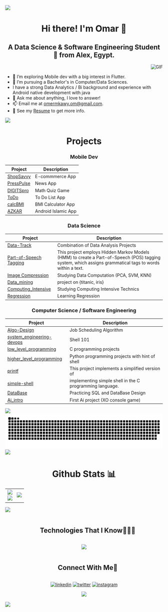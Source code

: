 

<!--horizontal divider(gradiant)-->
<img src="https://user-images.githubusercontent.com/73097560/115834477-dbab4500-a447-11eb-908a-139a6edaec5c.gif">
<h1 align="center" title="hehehe"> Hi there! I'm Omar 👋</h3>


<h2 align="center">
A Data Science & Software Engineering Student 🚀 from Alex, Egypt.
</h2>


  <img align="right" alt="GIF" src="https://i.pinimg.com/originals/e4/26/70/e426702edf874b181aced1e2fa5c6cde.gif" />


<br>

- 🌱 I’m exploring Mobile dev with a big interest in Flutter. 
- 💼 I’m pursuing a Bachelor's in Computer/Data Sciences.
- I have a strong Data Analytics / Bi background and experience with Android native development with java
- 💬 Ask me about anything, I love to answer!
- 📫 Email me at [omermkawy.om@gmail.com](mailto:omer.mkawy.om@gmail.com).
- 📝 See my [Resume](https://drive.google.com/drive/folders/1p6xD7SrvFjtdgTt_7NITtbdPpFcO2xXb?usp=sharing) to get more info.


<!--horizontal divider(gradiant)-->
<img src="https://user-images.githubusercontent.com/73097560/115834477-dbab4500-a447-11eb-908a-139a6edaec5c.gif">


<h1 align="center">
Projects
</h1>

<div align="center">

### Mobile Dev
| Project | Description |
|---------|-------------|
| [ShopSavvy](https://github.com/omar546/ShopSavvy#readme) | E-commmerce App |
| [PressPulse](https://github.com/omar546/PressPulse#readme) | News App |
| [DIGITSpro](https://github.com/omar546/digits_pro#readme) | Math Quiz Game |
| [ToDo](https://github.com/omar546/To-Do#readme) | To Do List App |
| [calcBMI](https://github.com/omar546/calcBMI#readme) | BMI Calculator App |
| [AZKAR](https://github.com/omar546/azkar_app#readme) | Android Islamic App |


</div>

<div align="center">

### Data Science
| Project | Description |
|---------|-------------|
| [Data-Track](https://github.com/omar546/Data-Track) | Combination of Data Analysis Projects |
| [Part-of-Speech Tagging](https://github.com/omar546/Stochastic) | This project employs Hidden Markov Models (HMM) to create a Part-of-Speech (POS) tagging system, which assigns grammatical tags to words within a text. |
| [Image Compression](https://github.com/omar546/Computation) | Studying Data Computation (PCA, SVM, KNN) |
| [Data_mining](https://github.com/omar546/Data_mining) | project on {titanic, iris} |
| [Computing_Intensive](https://github.com/omar546/Computing_Intensive) | Studying Computing Intensive Technics |
| [Regression](https://github.com/omar546/Regression_learning) | Learning Regression |

</div>

<div align="center">

### Computer Science / Software Engineering
| Project | Description |
|---------|-------------|
| [Algo-Design](https://github.com/omar546/Algo-Design) | Job Scheduling Algorithm |
| [system_engineering-devops](https://github.com/omar546/alx-system_engineering-devops) | Shell 101 |
| [low_level_programming](https://github.com/omar546/alx-low_level_programming) | C programming projects |
| [higher_level_programming](https://github.com/omar546/alx-higher_level_programming) | Python programming projects with hint of shell |
| [printf](https://github.com/omar546/printf) | This project implements a simplified version of 
| [simple-shell](https://github.com/SeragAmged/simple_shell) | implementing simple shell in the C programming language.  |
| [DataBase](https://github.com/omar546/DataBase) | Practicing SQL and DataBase Design |
| [Ai_intro](https://github.com/omar546/Ai_intro) | First Ai project (XO console game) |

</div>


<!--horizontal divider(gradiant)-->
<img src="https://user-images.githubusercontent.com/73097560/115834477-dbab4500-a447-11eb-908a-139a6edaec5c.gif">



<!--- snake -->
<div align="center">
  <img  src="https://github.com/1999AZZAR/1999AZZAR/blob/main/resources/img/grid-snake.svg"
       alt="snake" /></a>
</div>

<!--horizontal divider(gradiant)-->
<img src="https://user-images.githubusercontent.com/73097560/115834477-dbab4500-a447-11eb-908a-139a6edaec5c.gif">
 
</td>



<h1 align="center">
Github Stats 📊
</h1>

<table align="center" width="100%">
  <tr>
    <td width="50%" align="left">
            <img src="https://github-readme-stats.vercel.app/api?username=omar546&show_icons=true&theme=dark" /><br/>
      <img src="https://github-readme-streak-stats.herokuapp.com/?user=omar546&theme=dark&hide_border=false" /><br/>
    </td>
    <td width="50%" align="right">
      <img src="https://github-readme-stats.anuraghazra1.vercel.app/api/top-langs/?username=omar546&theme=dark&hide_border=false&no-bg=true&no-frame=true&langs_count=10" />
    </td>
  </tr>
</table>




<!--horizontal divider(gradiant)-->
<img src="https://user-images.githubusercontent.com/73097560/115834477-dbab4500-a447-11eb-908a-139a6edaec5c.gif">




<!--h1 without bottom border-->
<div id="user-content-toc">
  <ul align="center">
    <summary><h2 style="display: inline-block">Technologies That I Know👨🏻‍💻</h2></summary>
  </ul>
</div>
<!--tech stack icons-->
<p align="center">
  <a href="https://skillicons.dev">
    <img src="https://skillicons.dev/icons?i=py,r,java,dart,flutter,androidstudio,vscode,firebase,c,bash,git,html,css,linux&perline=14" />
  </a>
</p>


<!-- Connect with me -->
<!--h2 without bottom border-->
<div id="user-content-toc">
  <ul align="center">
    <summary><h2 style="display: inline-block">Connect With Me🤝</h2></summary>
  </ul>
</div>

<!--icons and links-->
<p align="center">
<a href="https://www.linkedin.com/in/omar-mk/" target="blank"><img align="center" src="https://user-images.githubusercontent.com/88904952/234979284-68c11d7f-1acc-4f0c-ac78-044e1037d7b0.png" alt="linkedin" height="40" width="40" /></a>
<a href="https://twitter.com/omarmek58065204" target="blank"><img align="center" src="https://user-images.githubusercontent.com/88904952/234980676-61bfb021-ecc8-48f7-88e6-34c1b06c4a58.png" alt="twitter" height="40" width="40" /></a> 
<a href="https://www.instagram.com/omar_mekkawy.21/" target="blank"><img align="center" src="https://user-images.githubusercontent.com/88904952/234981169-2dd1e58f-4b7e-468c-8213-034ba62156c3.png" alt="instagram" height="40" width="40" /></a>

  
</p>


<!--profile visit count-->
<div align="center">
  
[![](https://visitcount.itsvg.in/api?id=omar546&icon=3&color=12)](https://visitcount.itsvg.in)
  
</div>

<!--horizontal divider(gradiant)-->
<img src="https://user-images.githubusercontent.com/73097560/115834477-dbab4500-a447-11eb-908a-139a6edaec5c.gif">

